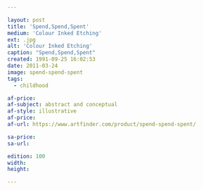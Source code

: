 ```yaml
---

layout: post
title: 'Spend,Spend,Spent'
medium: 'Colour Inked Etching'
ext: .jpg
alt: 'Colour Inked Etching'
caption: "Spend,Spend,Spent"
created: 1991-09-25 16:02:53
date: 2011-03-24
image: spend-spend-spent
tags:
  - childhood

af-price:
af-subject: abstract and conceptual
af-style: illustrative
af-price:
af-url: https://www.artfinder.com/product/spend-spend-spent/

sa-price:
sa-url:

edition: 100
width:
height:

---
```

